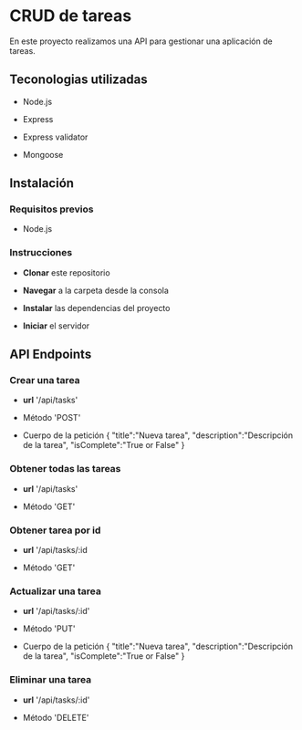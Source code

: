 # CRUD de tareas

En este proyecto realizamos una API para gestionar una aplicación de tareas.

## Teconologias utilizadas

* Node.js

* Express

* Express validator

* Mongoose

## Instalación

### Requisitos previos

* Node.js

### Instrucciones

* **Clonar** este repositorio

* **Navegar** a la carpeta desde la consola

* **Instalar** las dependencias del proyecto

* **Iniciar** el servidor

## API Endpoints

### Crear una tarea

* **url** '/api/tasks'

* Método 'POST'

* Cuerpo de la petición
    {
      "title":"Nueva tarea",
      "description":"Descripción de la tarea",
      "isComplete":"True or False"
    }

### Obtener todas las tareas

* **url** '/api/tasks'

* Método 'GET'

### Obtener tarea por id

* **url** '/api/tasks/:id

* Método 'GET'

### Actualizar una tarea

* **url** '/api/tasks/:id'

* Método 'PUT'

* Cuerpo de la petición
    {
      "title":"Nueva tarea",
      "description":"Descripción de la tarea",
      "isComplete":"True or False"
    }

### Eliminar una tarea

* **url** '/api/tasks/:id'

* Método 'DELETE'

